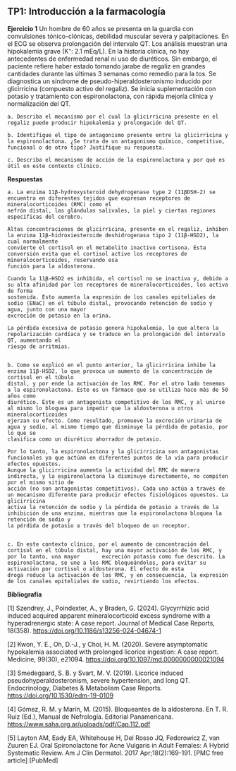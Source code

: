## TP1: Introducción a la farmacología

**Ejercicio 1**
Un hombre de 60 años se presenta en la guardia con convulsiones tónico-clónicas, debilidad muscular severa y palpitaciones. En el ECG se observa prolongación del intervalo QT. Los análisis muestran una hipokalemia grave (K⁺: 2.1 mEq/L).
En la historia clínica, no hay antecedentes de enfermedad renal ni uso de diuréticos. Sin embargo, el paciente refiere haber estado tomando jarabe de regaliz en grandes cantidades durante las últimas 3 semanas como remedio para la tos.
Se diagnostica un síndrome de pseudo-hiperaldosteronismo inducido por glicirricina (compuesto activo del regaliz). Se inicia suplementación con potasio y tratamiento con espironolactona, con rápida mejoría clínica y normalización del QT.

    a. Describa el mecanismo por el cual la glicirricina presente en el regaliz puede producir hipokalemia y prolongación del QT.

    b. Identifique el tipo de antagonismo presente entre la glicirricina y la espironolactona. ¿Se trata de un antagonismo químico, competitivo, funcional o de otro tipo? Justifique su respuesta.
    
    c. Describa el mecanismo de acción de la espironolactona y por qué es útil en este contexto clínico.

**Respuestas**

    a. La enzima 11β-hydroxysteroid dehydrogenase type 2 (11βDSH-2) se encuentra en diferentes tejidos que expresan receptores de mineralocorticoides (RMC) como el
    nefrón distal, las glándulas salivales, la piel y ciertas regiones específicas del cerebro.
    
    Altas concentraciones de glicirricina, presente en el regaliz, inhiben la enzima 11β-hidroxiesteroide deshidrogenasa tipo 2 (11β-HSD2), la cual normalmente  
    convierte el cortisol en el metabolito inactivo cortisona. Esta conversión evita que el cortisol active los receptores de mineralocorticoides, reservando esa
    función para la aldosterona.
    
    Cuando la 11β-HSD2 es inhibida, el cortisol no se inactiva y, debido a su alta afinidad por los receptores de mineralocorticoides, los activa de forma     
    sostenida. Esto aumenta la expresión de los canales epiteliales de sodio (ENaC) en el túbulo distal, provocando retención de sodio y agua, junto con una mayor
    excreción de potasio en la orina.
    
    La pérdida excesiva de potasio genera hipokalemia, lo que altera la repolarización cardíaca y se traduce en la prolongación del intervalo QT, aumentando el
    riesgo de arritmias.


    b. Como se explicó en el punto anterior, la glicirricina inhibe la enzima 11β-HSD2, lo que provoca un aumento de la concentración de cortisol en el túbulo
    distal, y por ende la activación de los RMC. Por el otro lado tenemos a la espironolactona. Este es un fármaco que se utiliza hace más de 50 años como
    diurético. Este es un antagonista competitivo de los RMC, y al unirse al mismo lo bloquea para impedir que la aldosterona u otros mineralocorticoides
    ejerzan su efecto. Como resultado, promueve la excreción urinaria de agua y sodio, al mismo tiempo que disminuye la pérdida de potasio, por lo que se
    clasifica como un diurético ahorrador de potasio.

    Por lo tanto, la espironolactona y la glicirricina son antagonistas funcionales ya que actúan en diferentes puntos de la vía para producir efectos opuestos.
    Aunque la glicirricina aumenta la actividad del RMC de manera indirecta, y la espironolactona la disminuye directamente, no compiten por el mismo sitio de
    acción (no son antagonistas competitivos). Cada uno actúa a través de un mecanismo diferente para producir efectos fisiológicos opuestos. La glicirricina
    activa la retención de sodio y la pérdida de potasio a través de la inhibición de una enzima, mientras que la espironolactona bloquea la retención de sodio y
    la pérdida de potasio a través del bloqueo de un receptor.


    c. En este contexto clínico, por el aumento de concentración del cortisol en el túbulo distal, hay una mayor activación de los RMC, y por lo tanto, una mayor       excreción potasio como fue descrito. La espironolactona, se une a los RMC bloqueándolos, para evitar su activación por cortisol o aldosterona. El efecto de esta
    droga reduce la activación de los RMC, y en consecuencia, la expresión de los canales epiteliales de sodio, revirtiendo los efectos.  

**Bibliografía**

[1] Szendrey, J., Poindexter, A., y Braden, G. (2024). Glycyrrhizic acid induced acquired apparent mineralocorticoid excess syndrome with a hyperadrenergic state: A case report. Journal of Medical Case Reports, 18(358). https://doi.org/10.1186/s13256-024-04674-1

[2] Kwon, Y. E., Oh, D.-J., y Choi, H. M. (2020). Severe asymptomatic hypokalemia associated with prolonged licorice ingestion: A case report. Medicine, 99(30), e21094. https://doi.org/10.1097/md.0000000000021094

[3] Smedegaard, S. B. y Svart, M. V. (2019). Licorice induced pseudohyperaldosteronism, severe hypertension, and long QT. Endocrinology, Diabetes & Metabolism Case Reports. https://doi.org/10.1530/edm-19-0109

[4]  Gómez, R. M. y Marín, M. (2015). Bloqueantes de la aldosterona. En T. R. Ruiz (Ed.), Manual de Nefrología. Editorial Panamericana. https://www.saha.org.ar/uploads/pdf/Cap.112.pdf 

[5] Layton AM, Eady EA, Whitehouse H, Del Rosso JQ, Fedorowicz Z, van Zuuren EJ. Oral Spironolactone for Acne Vulgaris in Adult Females: A Hybrid Systematic Review. Am J Clin Dermatol. 2017 Apr;18(2):169-191. [PMC free article] [PubMed]
 
